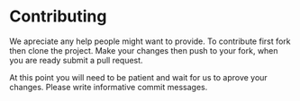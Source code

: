 # Contributing

We apreciate any help people might want to provide.
To contribute first fork then clone the project.
Make your changes then push to your fork, when you are ready submit a pull request.

At this point you will need to be patient and wait for us to aprove your changes.
Please write informative commit messages.